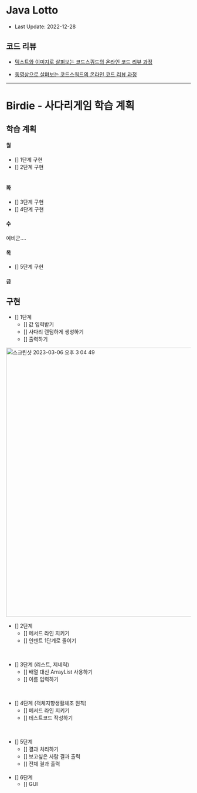 # Java Lotto

- Last Update: 2022-12-28

## 코드 리뷰

* [텍스트와 이미지로 살펴보는 코드스쿼드의 온라인 코드 리뷰 과정](https://github.com/code-squad/codesquad-docs/blob/master/codereview/README.md)

* [동영상으로 살펴보는 코드스쿼드의 온라인 코드 리뷰 과정](https://youtube.com/watch?v=lFinZfu3QO0&si=EnSIkaIECMiOmarE)
---  
# Birdie - 사다리게임 학습 계획


## 학습 계획
#### 월
- [] 1단계 구현
- [] 2단계 구현  
  <br>
#### 화
- [] 3단계 구현
- [] 4단계 구현

#### 수
예비군....

#### 목
- [] 5단계 구현

#### 금

## 구현


- [] 1단계
    - [] 값 입력받기
    - [] 사다리 랜덤하게 생성하기
    - [] 출력하기

<img width="732" alt="스크린샷 2023-03-06 오후 3 04 49" src="https://user-images.githubusercontent.com/115435784/223031396-8fd5b8a6-b5e7-4a99-b5e7-3ab4d65eaf39.png">



<br>  

- [] 2단계
    - [] 메서드 라인 지키기
    - [] 인덴트 1단계로 줄이기

<br>    

- [] 3단계 (리스트, 제네릭)
    - [] 배열 대신 ArrayList 사용하기
    - [] 이름 입력하기

<br>    

- [] 4단계 (객체지향생활체조 원칙)
    - [] 메서드 라인 지키기
    - [] 테스트코드 작성하기

<br>    

- [] 5단계
    - [] 결과 처리하기
    - [] 보고싶은 사람 결과 출력
    - [] 전체 결과 출력   
      <br>
- [] 6단계
    - [] GUI